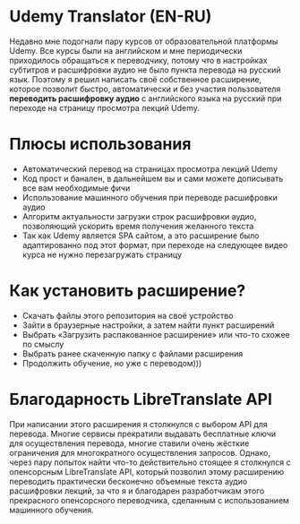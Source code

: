 # Udemy Translator (EN-RU)

Недавно мне подогнали пару курсов от образовательной платформы Udemy.
Все курсы были на английском и мне периодически приходилось обращаться к переводчику, потому что в настройках субтитров и расшифровки аудио не было пункта перевода на русский язык. Поэтому я решил написать своё собственное расширение, которое позволит быстро, автоматически и без участия пользователя **переводить расшифровку аудио** с английского языка на русский при переходе на страницу просмотра лекций Udemy.

# Плюсы использования

- Автоматический перевод на страницах просмотра лекций Udemy
- Код прост и банален, в дальнейшем вы и сами можете дописывать все вам необходимые фичи
- Использование машинного обучения при переводе расшифровки аудио
- Алгоритм актуальности загрузки строк расшифровки аудио, позволяющий ускорить время получения желанного текста
- Так как Udemy является SPA сайтом, а это расширение было адаптированно под этот формат, при переходе на следующее видео курса не нужно перезагружать страницу

# Как установить расширение?

- Скачать файлы этого репозитория на своё устройство
- Зайти в браузерные настройки, а затем найти пункт расширений
- Выбрать «Загрузить распакованное расширение» или что-то схожее по смыслу
- Выбрать ранее скаченную папку с файлами расширения
- Продолжить обучение, но уже с переводом)))

# Благодарность LibreTranslate API

При написании этого расширения я столкнулся с выбором API для перевода. Многие сервисы прекратили выдавать бесплатные ключи для осуществления перевода, многие ставили очень жёсткие ограничения для многократного осуществления запросов. Однако, через пару попыток найти что-то действительно стоящее я столкнулся с опенсорсным LibreTranslate API, который позволил этому расширению переводить практически бесконечно объемные текста аудио расшифровки лекций, за что я и благодарен разработчикам этого прекрасного опенсорсного переводчика, сделанным с использованием машинного обучения.
